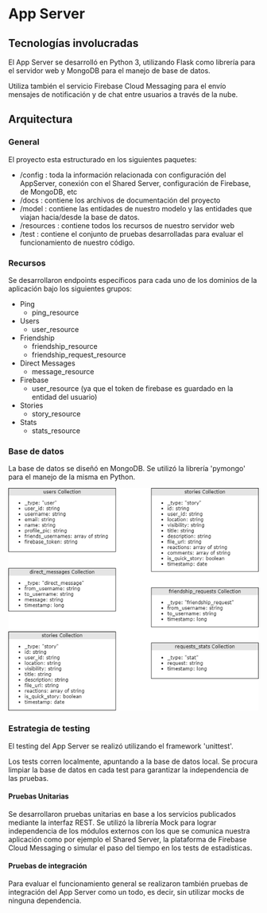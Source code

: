 # App Server

## Tecnologías involucradas

El App Server se desarrolló en Python 3, utilizando Flask como librería para el servidor web y MongoDB para el manejo de base de datos.

Utiliza también el servicio Firebase Cloud Messaging para el envío mensajes de notificación y de chat entre usuarios a través de la nube.

## Arquitectura

### General

El proyecto esta estructurado en los siguientes paquetes:
 * /config : toda la información relacionada con configuración del AppServer, conexión con el Shared Server, configuración de Firebase, de MongoDB, etc
 * /docs : contiene los archivos de documentación del proyecto
 * /model : contiene las entidades de nuestro modelo y las entidades que viajan hacia/desde la base de datos.
 * /resources : contiene todos los recursos de nuestro servidor web
 * /test : contiene el conjunto de pruebas desarrolladas para evaluar el funcionamiento de nuestro código.

### Recursos

Se desarrollaron endpoints específicos para cada uno de los dominios de la aplicación bajo los siguientes grupos:

* Ping
  * ping_resource
* Users
  * user_resource
* Friendship
  * friendship_resource
  * friendship_request_resource
* Direct Messages
  * message_resource
* Firebase
  * user_resource (ya que el token de firebase es guardado en la entidad del usuario)
* Stories
  * story_resource
* Stats
  * stats_resource

### Base de datos

La base de datos se diseñó en MongoDB. Se utilizó la librería 'pymongo' para el manejo de la misma en Python.

![Diagrama de base de datos](./images/app-server-database.png)

### Estrategia de testing

El testing del App Server se realizó utilizando el framework 'unittest'.

Los tests corren localmente, apuntando a la base de datos local. Se procura limpiar la base de datos en cada test para garantizar la independencia de las pruebas.

#### Pruebas Unitarias

Se desarrollaron pruebas unitarias en base a los servicios publicados mediante la interfaz REST. Se utilizó la librería Mock para lograr independencia de los módulos externos con los que se comunica nuestra aplicación como por ejemplo el Shared Server, la plataforma de Firebase Cloud Messaging o simular el paso del tiempo en los tests de estadísticas.

#### Pruebas de integración

Para evaluar el funcionamiento general se realizaron también pruebas de integración del App Server como un todo, es decir, sin utilizar mocks de ninguna dependencia.
